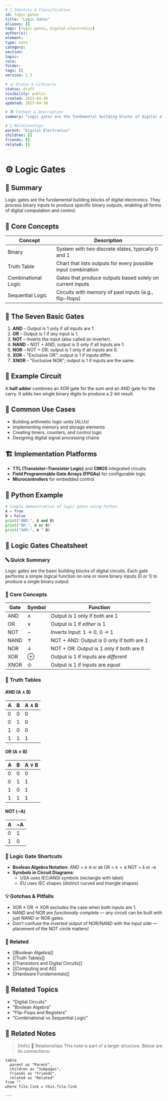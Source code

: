 ```yaml
---
# 📄 Identity & Classification
id: logic-gates
title: "Logic Gates"
aliases: []
tags: [logic-gates, digital-electronics]
author(s):
element:
type: note
category:
section:
topic:
role:
folder:
tags: []
version: 1.3

# 📊 Status & Lifecycle
status: draft
visibility: public
created: 2025-04-30
updated: 2025-04-30

# 📚 Context & Description
summary: "Logic gates are the fundamental building blocks of digital electronics."

# 🧱 Relationships
parent: "Digital Electronics"
children: []
friends: []
related: []
---
```

# ⚙️ Logic Gates

## 🧭 Summary
Logic gates are the fundamental building blocks of digital electronics. They process binary inputs to produce specific binary outputs, enabling all forms of digital computation and control.

## 🧠 Core Concepts
| Concept | Description |
| --- | --- |
| Binary | System with two discrete states, typically 0 and 1 |
| Truth Table | Chart that lists outputs for every possible input combination |
| Combinational Logic | Gates that produce outputs based solely on current inputs |
| Sequential Logic | Circuits with memory of past inputs (e.g., flip-flops) |

## 🔑 The Seven Basic Gates
1. **AND** – Output is 1 only if *all* inputs are 1.
2. **OR** – Output is 1 if *any* input is 1.
3. **NOT** – Inverts the input (also called an inverter).
4. **NAND** – NOT + AND; output is 0 only if all inputs are 1.
5. **NOR** – NOT + OR; output is 1 only if all inputs are 0.
6. **XOR** – "Exclusive OR"; output is 1 if inputs differ.
7. **XNOR** – "Exclusive NOR"; output is 1 if inputs are the same.

## 🔧 Example Circuit
A **half adder** combines an XOR gate for the sum and an AND gate for the carry. It adds two single binary digits to produce a 2-bit result.

## 🎯 Common Use Cases
- Building arithmetic logic units (ALUs)
- Implementing memory and storage elements
- Creating timers, counters, and control logic
- Designing digital signal processing chains

## 🏗️ Implementation Platforms
- **TTL (Transistor–Transistor Logic)** and **CMOS** integrated circuits
- **Field Programmable Gate Arrays (FPGAs)** for configurable logic
- **Microcontrollers** for embedded control

## 🐍 Python Example
```python
# Simple demonstration of logic gates using Python
A = True
B = False
print("AND:", A and B)
print("OR:", A or B)
print("XOR:", A ^ B)
```

## 🔌 Logic Gates Cheatsheet

### 🔤 Quick Summary
Logic gates are the basic building blocks of digital circuits. Each gate performs
a simple logical function on one or more binary inputs (0 or 1) to produce a single
binary output.

### 🧠 Core Concepts
| Gate | Symbol | Function |
|------|--------|---------------------------------|
| AND  | ∧      | Output is 1 only if both are 1 |
| OR   | ∨      | Output is 1 if *either* is 1 |
| NOT  | ¬      | Inverts input: 1 → 0, 0 → 1 |
| NAND | ↑      | NOT + AND: Output is 0 only if both are 1 |
| NOR  | ↓      | NOT + OR: Output is 1 only if both are 0 |
| XOR  | ⊕      | Output is 1 if inputs are *different* |
| XNOR | ⊙      | Output is 1 if inputs are *equal* |

### 📐 Truth Tables

#### AND (A ∧ B)
| A | B | A ∧ B |
|---|---|-------|
| 0 | 0 | 0 |
| 0 | 1 | 0 |
| 1 | 0 | 0 |
| 1 | 1 | 1 |

#### OR (A ∨ B)
| A | B | A ∨ B |
|---|---|-------|
| 0 | 0 | 0 |
| 0 | 1 | 1 |
| 1 | 0 | 1 |
| 1 | 1 | 1 |

#### NOT (¬A)
| A | ¬A |
|---|----|
| 0 | 1 |
| 1 | 0 |

### 🧰 Logic Gate Shortcuts
- **Boolean Algebra Notation**:
  AND = `A·B` or `AB`
  OR = `A + B`
  NOT = `A̅` or `¬A`
- **Symbols in Circuit Diagrams**:
  - USA uses IEC/ANSI symbols (rectangle with label)
  - EU uses IEC shapes (distinct curved and triangle shapes)

### 💡 Gotchas & Pitfalls
- XOR ≠ OR → XOR excludes the case when both inputs are 1.
- NAND and NOR are *functionally complete* — any circuit can be built with just
  NAND or NOR gates.
- Don’t confuse the *inverted output* of NOR/NAND with the input side — placement
  of the NOT circle matters!

### 🔗 Related
- [[Boolean Algebra]]
- [[Truth Tables]]
- [[Transistors and Digital Circuits]]
- [[Computing and AI]]
- [[Hardware Fundamentals]]

## 🔗 Related Topics
- "Digital Circuits"
- "Boolean Algebra"
- "Flip-Flops and Registers"
- "Combinational vs Sequential Logic"

## 🔗 Related Notes

> [!info] 🧠 Relationships
> This note is part of a larger structure. Below are its connections:

```dataview
table
  parent as "Parent",
  children as "Subpages",
  friends as "Friends",
  related as "Related"
from ""
where file.link = this.file.link

---
